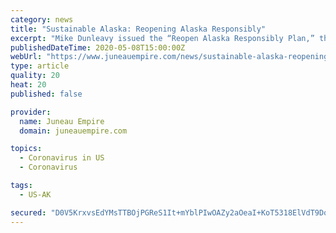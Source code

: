 ```yaml
---
category: news
title: "Sustainable Alaska: Reopening Alaska Responsibly"
excerpt: "Mike Dunleavy issued the “Reopen Alaska Responsibly Plan,” the first step in loosening restrictions on some businesses with the goal of reopening Alaska’s economy. Some people argue that it’s too soon,"
publishedDateTime: 2020-05-08T15:00:00Z
webUrl: "https://www.juneauempire.com/news/sustainable-alaska-reopening-alaska-responsibly/"
type: article
quality: 20
heat: 20
published: false

provider:
  name: Juneau Empire
  domain: juneauempire.com

topics:
  - Coronavirus in US
  - Coronavirus

tags:
  - US-AK

secured: "D0V5KrxvsEdYMsTTBOjPGReS1It+mYblPIwOAZy2aOeaI+KoT5318ElVdT9Dq19SA8yiD28Vz1iBkvcM4+0H/NvX5EI6sq8grFjByDTK/CKKZ/HYet1BDeblFGjijnDRq+4Fab0MdRrigYPXhbb1PoslWUDnOFnBOCdVSdXNNUedBWVleeMbjs5H+uLlOXwtZC4O/oX9w1TOpc91rP1v7ygy/unFd83Gr/e1jQdOblT/NvO/DxVMRrQKTVeIWXLQPb2y3pABm9O7SdIXnYbmIy9ItcBadwZqvPIfqjlTHqjihec/0sX5TAOAbBt2Ax//fRzkXrfGOXyjL1J8Rd229a980rioyBILuL1Xv9QzPIdZuLuK/BTvJ9x3llYIHNvf3xM3ueDs2XVna9ml9gDpCCu/ifwULwO4hS8fC06iEoLJnmNEZKERMCKDe9I2+ayNMRtH9TweOqYeN+HPtmvvuzB+VrgX6up4ljaWJJ/czuk=;6kT6+Yi9deM/5pzyS2n/Sg=="
---
```


